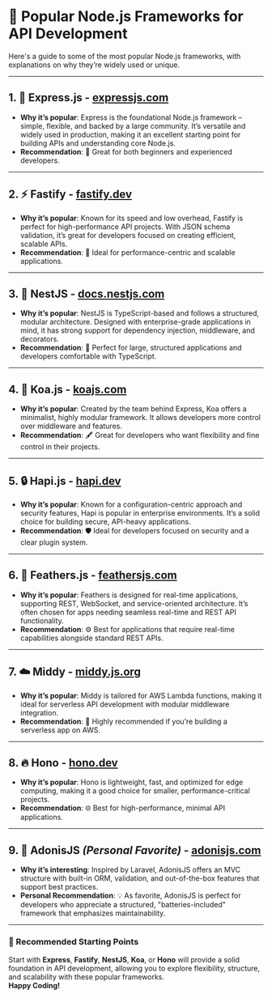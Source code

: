 # 🚀 Popular Node.js Frameworks for API Development

Here's a guide to some of the most popular Node.js frameworks, with explanations on why they’re widely used or unique.

---

## 1. 🌟 Express.js - [expressjs.com](https://expressjs.com/)
   - **Why it’s popular**: Express is the foundational Node.js framework – simple, flexible, and backed by a large community. It’s versatile and widely used in production, making it an excellent starting point for building APIs and understanding core Node.js.
   - **Recommendation**: 🏁 Great for both beginners and experienced developers.

---

## 2. ⚡ Fastify - [fastify.dev](https://fastify.dev/)
   - **Why it’s popular**: Known for its speed and low overhead, Fastify is perfect for high-performance API projects. With JSON schema validation, it’s great for developers focused on creating efficient, scalable APIs.
   - **Recommendation**: 🚄 Ideal for performance-centric and scalable applications.

---

## 3. 📐 NestJS - [docs.nestjs.com](https://docs.nestjs.com/)
   - **Why it’s popular**: NestJS is TypeScript-based and follows a structured, modular architecture. Designed with enterprise-grade applications in mind, it has strong support for dependency injection, middleware, and decorators.
   - **Recommendation**: 🏢 Perfect for large, structured applications and developers comfortable with TypeScript.

---

## 4. 🔧 Koa.js - [koajs.com](https://koajs.com/#introduction)
   - **Why it’s popular**: Created by the team behind Express, Koa offers a minimalist, highly modular framework. It allows developers more control over middleware and features.
   - **Recommendation**: 🖋️ Great for developers who want flexibility and fine control in their projects.

---

## 5. 🔒 Hapi.js - [hapi.dev](https://hapi.dev/)
   - **Why it’s popular**: Known for a configuration-centric approach and security features, Hapi is popular in enterprise environments. It’s a solid choice for building secure, API-heavy applications.
   - **Recommendation**: 🛡️ Ideal for developers focused on security and a clear plugin system.

---

## 6. 📡 Feathers.js - [feathersjs.com](https://feathersjs.com/)
   - **Why it’s popular**: Feathers is designed for real-time applications, supporting REST, WebSocket, and service-oriented architecture. It’s often chosen for apps needing seamless real-time and REST API functionality.
   - **Recommendation**: ⚙️ Best for applications that require real-time capabilities alongside standard REST APIs.

---

## 7. ☁️ Middy - [middy.js.org](https://middy.js.org/)
   - **Why it’s popular**: Middy is tailored for AWS Lambda functions, making it ideal for serverless API development with modular middleware integration.
   - **Recommendation**: 🧩 Highly recommended if you’re building a serverless app on AWS.

---

## 8. 🔥 Hono - [hono.dev](https://hono.dev/docs/)
   - **Why it’s popular**: Hono is lightweight, fast, and optimized for edge computing, making it a good choice for smaller, performance-critical projects.
   - **Recommendation**: 🌐 Best for high-performance, minimal API applications.

---

## 9. 🎯 AdonisJS *(Personal Favorite)* - [adonisjs.com](https://adonisjs.com/)
   - **Why it’s interesting**: Inspired by Laravel, AdonisJS offers an MVC structure with built-in ORM, validation, and out-of-the-box features that support best practices.
   - **Personal Recommendation**: 💡 As  favorite, AdonisJS is perfect for developers who appreciate a structured, "batteries-included" framework that emphasizes maintainability.

---

### 🏁 Recommended Starting Points

Start with **Express**, **Fastify**, **NestJS**, **Koa**, or **Hono** will provide a solid foundation in API development, allowing you to explore flexibility, structure, and scalability with these popular frameworks.  
**Happy Coding!**

